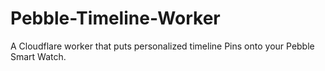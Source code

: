 # Pebble-Timeline-Worker
A Cloudflare worker that puts personalized timeline Pins onto your Pebble Smart Watch.
